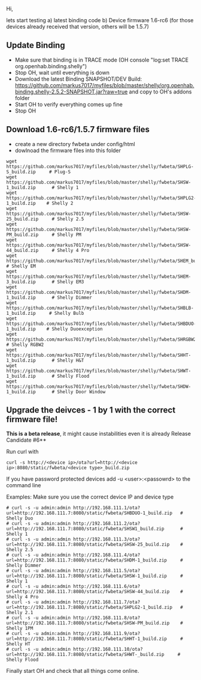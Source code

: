 Hi,

lets start testing
a) latest binding code
b) Device firmware 1.6-rc6 (for those devices already received that version, others will be 1.5.7)

## Update Binding
- Make sure that binding is in TRACE mode (OH console "log:set TRACE org.openhab.binding.shelly")
- Stop OH, wait until everything is down
- Download the latest Binding SNAPSHOT/DEV Build:
https://github.com/markus7017/myfiles/blob/master/shelly/org.openhab.binding.shelly-2.5.2-SNAPSHOT.jar?raw=true
and copy to OH's addons folder
- Start OH to verify everything comes up fine
- Stop OH

## Download 1.6-rc6/1.5.7 firmware files
- create a new directory fwbeta under config/html
- dowlnoad the firmware files into this folder

```csv
wget https://github.com/markus7017/myfiles/blob/master/shelly/fwbeta/SHPLG-S_build.zip     # Plug-S
wget https://github.com/markus7017/myfiles/blob/master/shelly/fwbeta/SHSW-1_build.zip      # Shelly 1
wget https://github.com/markus7017/myfiles/blob/master/shelly/fwbeta/SHPLG2-1_build.zip    # Shelly 2
wget https://github.com/markus7017/myfiles/blob/master/shelly/fwbeta/SHSW-25_build.zip     # Shelly 2.5
wget https://github.com/markus7017/myfiles/blob/master/shelly/fwbeta/SHSW-PM_build.zip     # Shelly PM
wget https://github.com/markus7017/myfiles/blob/master/shelly/fwbeta/SHSW-44_build.zip     # Shelly 4 Pro
wget https://github.com/markus7017/myfiles/blob/master/shelly/fwbeta/SHEM_build.zip        # Shelly EM
wget https://github.com/markus7017/myfiles/blob/master/shelly/fwbeta/SHEM-3_build.zip      # Shelly EM3
wget https://github.com/markus7017/myfiles/blob/master/shelly/fwbeta/SHDM-1_build.zip      # Shelly Dimmer
wget https://github.com/markus7017/myfiles/blob/master/shelly/fwbeta/SHBLB-1_build.zip     # Shelly Bulb
wget https://github.com/markus7017/myfiles/blob/master/shelly/fwbeta/SHBDUO-1_build.zip    # Shelly Duoexception
wget https://github.com/markus7017/myfiles/blob/master/shelly/fwbeta/SHRGBW2_build.zip     # Shelly RGBW2
wget https://github.com/markus7017/myfiles/blob/master/shelly/fwbeta/SHHT-1_build.zip      # Shelly H&T
wget https://github.com/markus7017/myfiles/blob/master/shelly/fwbeta/SHWT-1_build.zip      # Shelly Flood
wget https://github.com/markus7017/myfiles/blob/master/shelly/fwbeta/SHDW-1_build.zip      # Shelly Door Window
```

## Upgrade the deivces - 1 by 1 with the correct firmware file!

**This is a beta release**, it might cause instabilities even it is already Release Candidate #6**

Run curl with
```
curl -s http://<device ip>/ota?url=http://<device ip>:8080/static/fwbeta/<device type>_build.zip
```

If you have password protected devices add -u &lt;user&gt;:&lt;passowrd&gt; to the command line

Examples: Make sure you use the correct device IP and device type
```
# curl -s -u admin:admin http://192.168.111.1/ota?url=http://192.168.111.7:8080/static/fwbeta/SHBDUO-1_build.zip   # Shelly Duo
# curl -s -u admin:admin http://192.168.111.2/ota?url=http://192.168.111.7:8080/static/fwbeta/SHSW1_build.zip      # Shelly 1
# curl -s -u admin:admin http://192.168.111.3/ota?url=http://192.168.111.7:8080/static/fwbeta/SHSW-25_build.zip    # Shelly 2.5
# curl -s -u admin:admin http://192.168.111.4/ota?url=http://192.168.111.7:8080/static/fwbeta/SHDM-1_build.zip     # Shelly Dimmer
# curl -s -u admin:admin http://192.168.111.5/ota?url=http://192.168.111.7:8080/static/fwbeta/SHSW-1_build.zip     # Shelly 1
# curl -s -u admin:admin http://192.168.111.6/ota?url=http://192.168.111.7:8080/static/fwbeta/SHSW-44_build.zip    # Shelly 4 Pro
# curl -s -u admin:admin http://192.168.111.7/ota?url=http://192.168.111.7:8080/static/fwbeta/SHPLG2-1_build.zip   # Shelly 2.1
# curl -s -u admin:admin http://192.168.111.8/ota?url=http://192.168.111.7:8080/static/fwbeta/SHSW-PM_build.zip    # Shelly 1PM
# curl -s -u admin:admin http://192.168.111.9/ota?url=http://192.168.111.7:8080/static/fwbeta/SHHT-1_build.zip     # Shelly HT
# curl -s -u admin:admin http://192.168.111.10/ota?url=http://192.168.111.7:8080/static/fwbeta/SHWT-_build.zip     # Shelly Flood
```

Finally start OH and check that all things come online.
